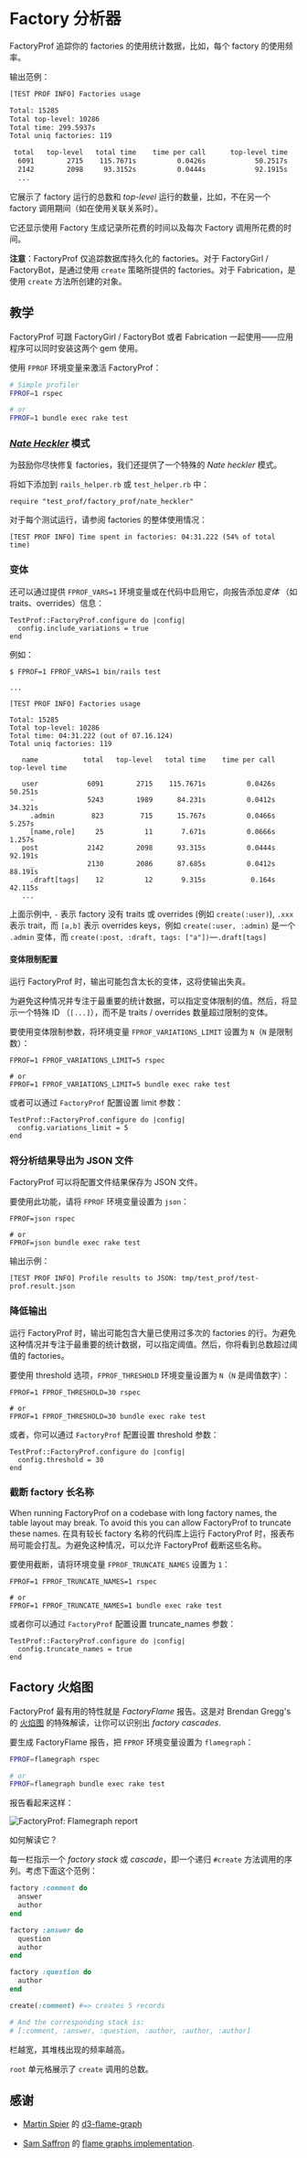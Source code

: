 # Factory 分析器

FactoryProf 追踪你的 factories 的使用统计数据，比如，每个 factory 的使用频率。

输出范例：

```sh
[TEST PROF INFO] Factories usage

Total: 15285
Total top-level: 10286
Total time: 299.5937s
Total uniq factories: 119

 total   top-level   total time    time per call      top-level time            name
  6091        2715    115.7671s          0.0426s            50.2517s            user
  2142        2098     93.3152s          0.0444s            92.1915s            post
  ...
```

它展示了 factory 运行的总数和 _top-level_ 运行的数量，比如，不在另一个 factory 调用期间（如在使用关联关系时）。

它还显示使用 Factory 生成记录所花费的时间以及每次 Factory 调用所花费的时间。

**注意**：FactoryProf 仅追踪数据库持久化的 factories。对于 FactoryGirl / FactoryBot，是通过使用 `create` 策略所提供的 factories。对于 Fabrication，是使用 `create` 方法所创建的对象。

## 教学

FactoryProf 可跟 FactoryGirl / FactoryBot 或者 Fabrication 一起使用——应用程序可以同时安装这两个 gem 使用。

使用 `FPROF` 环境变量来激活 FactoryProf：

```sh
# Simple profiler
FPROF=1 rspec

# or
FPROF=1 bundle exec rake test
```

### [*Nate Heckler*](https://twitter.com/nateberkopec/status/1389945187766456333) 模式

为鼓励你尽快修复 factories，我们还提供了一个特殊的 *Nate heckler* 模式。

将如下添加到 `rails_helper.rb` 或 `test_helper.rb` 中：

```
require "test_prof/factory_prof/nate_heckler"
```

对于每个测试运行，请参阅 factories 的整体使用情况：

```
[TEST PROF INFO] Time spent in factories: 04:31.222 (54% of total time)
```

###  变体

还可以通过提供 `FPROF_VARS=1` 环境变量或在代码中启用它，向报告添加*变体* （如 traits、overrides）信息：

```
TestProf::FactoryProf.configure do |config|
  config.include_variations = true
end
```

例如：

```
$ FPROF=1 FPROF_VARS=1 bin/rails test

...

[TEST PROF INFO] Factories usage

Total: 15285
Total top-level: 10286
Total time: 04:31.222 (out of 07.16.124)
Total uniq factories: 119

   name           total   top-level   total time    time per call      top-level time

   user            6091        2715    115.7671s          0.0426s             50.251s
     -             5243        1989      84.231s          0.0412s             34.321s
     .admin         823         715      15.767s          0.0466s              5.257s
     [name,role]     25          11       7.671s          0.0666s              1.257s
   post            2142        2098      93.315s          0.0444s             92.191s
     _             2130        2086      87.685s          0.0412s             88.191s
     .draft[tags]    12          12       9.315s           0.164s             42.115s
   ...
```

上面示例中, `-` 表示 factory 没有 traits 或 overrides (例如 `create(:user)`), `.xxx` 表示 trait，而 `[a,b]` 表示 overrides keys，例如 `create(:user, :admin)` 是一个 `.admin` 变体，而 `create(:post, :draft, tags: ["a"])`—`.draft[tags]`

#### 变体限制配置

运行 FactoryProf 时，输出可能包含太长的变体，这将使输出失真。

为避免这种情况并专注于最重要的统计数据，可以指定变体限制的值。然后，将显示一个特殊 ID （`[...]`），而不是 traits / overrides 数量超过限制的变体。

要使用变体限制参数，将环境变量 `FPROF_VARIATIONS_LIMIT` 设置为 `N`（`N` 是限制数）：

```
FPROF=1 FPROF_VARIATIONS_LIMIT=5 rspec

# or
FPROF=1 FPROF_VARIATIONS_LIMIT=5 bundle exec rake test
```

或者可以通过 `FactoryProf` 配置设置 limit 参数：

```
TestProf::FactoryProf.configure do |config|
  config.variations_limit = 5
end
```

### 将分析结果导出为 JSON 文件

FactoryProf 可以将配置文件结果保存为 JSON 文件。

要使用此功能，请将 `FPROF` 环境变量设置为 `json`：

```
FPROF=json rspec

# or
FPROF=json bundle exec rake test
```

输出示例：

```
[TEST PROF INFO] Profile results to JSON: tmp/test_prof/test-prof.result.json
```

### 降低输出

运行 FactoryProf 时，输出可能包含大量已使用过多次的 factories 的行。为避免这种情况并专注于最重要的统计数据，可以指定阈值。然后，你将看到总数超过阈值的 factories。

要使用 threshold 选项，`FPROF_THRESHOLD` 环境变量设置为 `N`（`N` 是阈值数字）：

```
FPROF=1 FPROF_THRESHOLD=30 rspec

# or
FPROF=1 FPROF_THRESHOLD=30 bundle exec rake test
```

或者，你可以通过 `FactoryProf` 配置设置 threshold 参数：

```
TestProf::FactoryProf.configure do |config|
  config.threshold = 30
end
```

### 截断 factory 长名称

When running FactoryProf on a codebase with long factory names, the table layout may break. To avoid this you can allow FactoryProf to truncate these names.
在具有较长 factory 名称的代码库上运行 FactoryProf 时，报表布局可能会打乱。为避免这种情况，可以允许 FactoryProf 截断这些名称。

要使用截断，请将环境变量 `FPROF_TRUNCATE_NAMES` 设置为 `1`：

```
FPROF=1 FPROF_TRUNCATE_NAMES=1 rspec

# or
FPROF=1 FPROF_TRUNCATE_NAMES=1 bundle exec rake test
```

或者你可以通过 `FactoryProf` 配置设置 truncate_names 参数：

```
TestProf::FactoryProf.configure do |config|
  config.truncate_names = true
end
```

## Factory 火焰图

FactoryProf 最有用的特性就是 _FactoryFlame_ 报告。这是对 Brendan Gregg's 的 [火焰图](http://www.brendangregg.com/flamegraphs.html) 的特殊解读，让你可以识别出 _factory cascades_.

要生成 FactoryFlame 报告，把 `FPROF` 环境变量设置为 `flamegraph`：

```sh
FPROF=flamegraph rspec

# or
FPROF=flamegraph bundle exec rake test
```

报告看起来这样：

<img alt="FactoryProf: Flamegraph report" data-origin="/assets/factory-flame.gif" src="/assets/factory-flame.gif">

如何解读它？

每一栏指示一个 _factory stack_ 或 _cascade_，即一个递归 `#create` 方法调用的序列。考虑下面这个范例：

```ruby
factory :comment do
  answer
  author
end

factory :answer do
  question
  author
end

factory :question do
  author
end

create(:comment) #=> creates 5 records

# And the corresponding stack is:
# [:comment, :answer, :question, :author, :author, :author]
```

栏越宽，其堆栈出现的频率越高。

`root` 单元格展示了 `create` 调用的总数。

## 感谢

- [Martin Spier](https://github.com/spiermar) 的 [d3-flame-graph](https://github.com/spiermar/d3-flame-graph)

- [Sam Saffron](https://github.com/SamSaffron) 的 [flame graphs implementation](https://github.com/SamSaffron/flamegraph).
